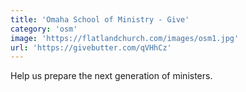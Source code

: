 ```yaml
---
title: 'Omaha School of Ministry - Give'
category: 'osm'
image: 'https://flatlandchurch.com/images/osm1.jpg'
url: 'https://givebutter.com/qVHhCz'
---
```


Help us prepare the next generation of ministers.
